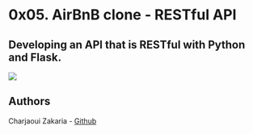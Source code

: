 # 0x05. AirBnB clone - RESTful API

## Developing an API that is RESTful with Python and Flask.

<img src="https://www.sqlshack.com/wp-content/uploads/2021/03/representational-state-transfer-diagram_gray-e1615546557211.png">

## Authors

Charjaoui Zakaria - [Github](https://github.com/Zakry27)
